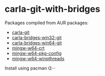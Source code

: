 # carla-git-with-bridges

Packages compiled from AUR packages:

- [carla-git](https://aur.archlinux.org/packages/carla-git)
- [carla-bridges-win32-git](https://aur.archlinux.org/packages/carla-bridges-win32-git/)
- [carla-bridges-win64-git](https://aur.archlinux.org/packages/carla-bridges-win64-git/)
- [mingw-w64-crt](https://aur.archlinux.org/packages/mingw-w64-crt-bin/)
- [mingw-w64-pkg-config](https://aur.archlinux.org/packages/mingw-w64-pkg-config/)
- [mingw-w64-winpthreads](https://aur.archlinux.org/packages/mingw-w64-winpthreads/)

Install using pacman ᗧ···
